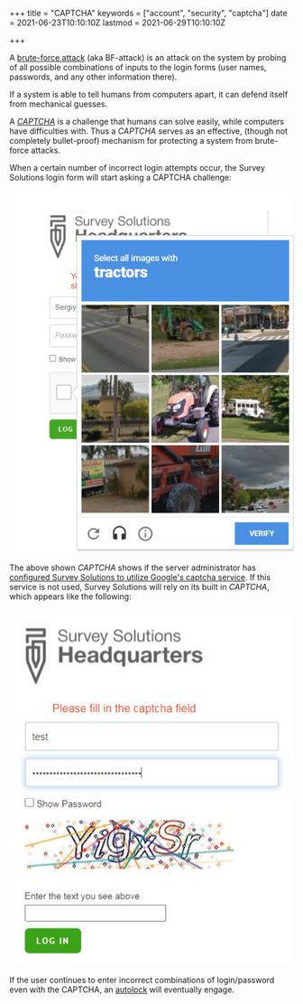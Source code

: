 +++
title = "CAPTCHA"
keywords = ["account", "security", "captcha"]
date = 2021-06-23T10:10:10Z
lastmod = 2021-06-29T10:10:10Z

+++

A [brute-force attack](https://en.wikipedia.org/wiki/Brute-force_attack)
(aka BF-attack) is an attack on the system by probing of all possible
combinations of inputs to the login forms (user names, passwords, and any
other information there).

If a system is able to tell humans from computers apart, it can defend itself
from mechanical guesses.

A [_CAPTCHA_](https://en.wikipedia.org/wiki/CAPTCHA) is a challenge that humans
 can solve easily, while computers have difficulties with. Thus a _CAPTCHA_
 serves as an effective, (though not completely bullet-proof) mechanism for
 protecting a system from brute-force attacks.

When a certain number of incorrect login attempts occur, the Survey Solutions
 login form will start asking a CAPTCHA challenge:

<CENTER>
  <A href="images/captcha_tractors.png">
     <IMG src="images/captcha_tractors.png" width=600>
  </A>
</CENTER>

The above shown _CAPTCHA_ shows if the server administrator has [configured
Survey Solutions to utilize Google's captcha service](/headquarters/config/server-installation/#captcha).
If this service is not used, Survey Solutions will rely on its built in
_CAPTCHA_, which appears like the following:

<CENTER>
  <A href="images/captcha_default.png">
     <IMG src="images/captcha_default.png" width=600>
  </A>
</CENTER>

If the user continues to enter incorrect combinations of login/password even
with the CAPTCHA, an [autolock](/headquarters/accounts/autolock/) will
eventually engage.
